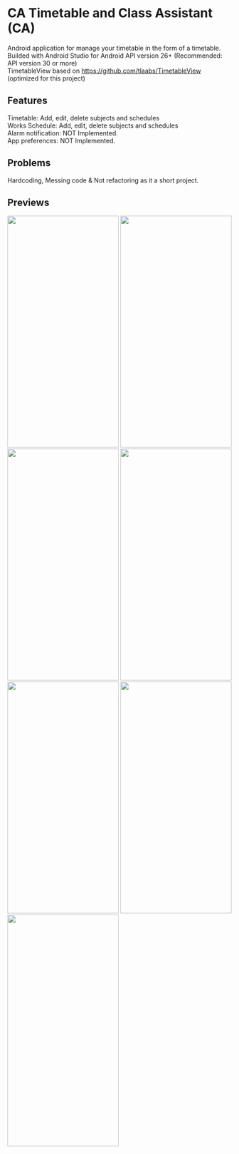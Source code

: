 # CA Timetable and Class Assistant (CA)

Android application for manage your timetable in the form of a timetable.<br/>
Builded with Android Studio for Android API version 26+ (Recommended: API version 30 or more)<br/>
TimetableView based on https://github.com/tlaabs/TimetableView (optimized for this project)<br/>

## Features
Timetable: Add, edit, delete subjects and schedules<br/>
Works Schedule: Add, edit, delete subjects and schedules<br/>
Alarm notification: NOT Implemented.<br/>
App preferences: NOT Implemented.

## Problems
Hardcoding, Messing code & Not refactoring as it a short project.

## Previews

<img src="https://i.imgur.com/ZhAM32X.jpg" width="250" height="520">

<img src="https://i.imgur.com/yLP1jfj.png" width="250" height="520">

<img src="https://i.imgur.com/9dzn33l.png" width="250" height="520">

<img src="https://i.imgur.com/Abm0aiN.png" width="250" height="520">

<img src="https://i.imgur.com/qcT5mYg.jpg" width="250" height="520">

<img src="https://i.imgur.com/6ebPrj1.jpg" width="250" height="520">

<img src="https://i.imgur.com/xjIv12F.png" width="250" height="520">